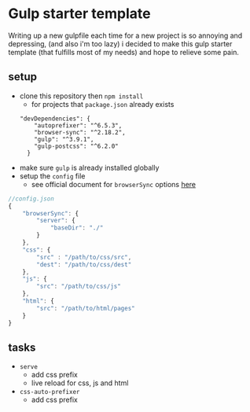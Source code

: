 # Gulp starter template

Writing up a new gulpfile each time for a new project is so annoying and depressing, (and also i'm too lazy)
i decided to make this gulp starter template (that fulfills most of my needs) and hope to relieve some pain.

## setup
- clone this repository then `npm install`
	- for projects that `package.json` already exists
	```
	"devDependencies": {
	    "autoprefixer": "^6.5.3",
	    "browser-sync": "^2.18.2",
	    "gulp": "^3.9.1",
	    "gulp-postcss": "^6.2.0"
	  }
	```
- make sure `gulp` is already installed globally
- setup the `config` file
	- see official document for `browserSync` options [here](https://www.browsersync.io/docs/options)
```js
//config.json
{
	"browserSync": {
		"server": {
            "baseDir": "./"
        }
    },
	"css": {
		"src" : "/path/to/css/src",
		"dest": "/path/to/css/dest"		
	},
	"js": {
		"src": "/path/to/css/js"
	},
	"html": {
		"src": "/path/to/html/pages"
	}
}
```
## tasks
- `serve`
	- add css prefix
	- live reload for css, js and html
- `css-auto-prefixer`
	- add css prefix
